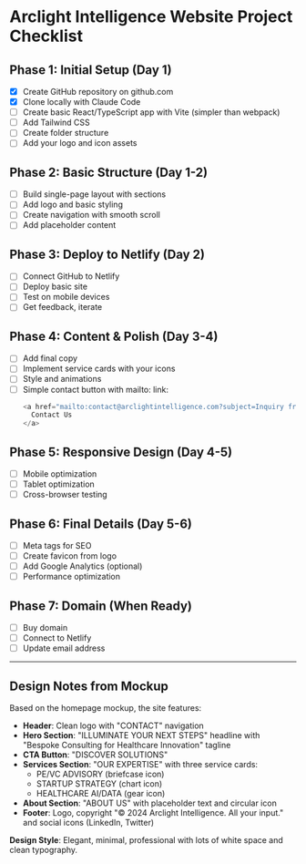 # Arclight Intelligence Website Project Checklist

## Phase 1: Initial Setup (Day 1)
- [x] Create GitHub repository on github.com
- [x] Clone locally with Claude Code
- [ ] Create basic React/TypeScript app with Vite (simpler than webpack)
- [ ] Add Tailwind CSS
- [ ] Create folder structure
- [ ] Add your logo and icon assets

## Phase 2: Basic Structure (Day 1-2)
- [ ] Build single-page layout with sections
- [ ] Add logo and basic styling
- [ ] Create navigation with smooth scroll
- [ ] Add placeholder content

## Phase 3: Deploy to Netlify (Day 2)
- [ ] Connect GitHub to Netlify
- [ ] Deploy basic site
- [ ] Test on mobile devices
- [ ] Get feedback, iterate

## Phase 4: Content & Polish (Day 3-4)
- [ ] Add final copy
- [ ] Implement service cards with your icons
- [ ] Style and animations
- [ ] Simple contact button with mailto: link:
  ```typescript
  <a href="mailto:contact@arclightintelligence.com?subject=Inquiry from Website">
    Contact Us
  </a>
  ```

## Phase 5: Responsive Design (Day 4-5)
- [ ] Mobile optimization
- [ ] Tablet optimization
- [ ] Cross-browser testing

## Phase 6: Final Details (Day 5-6)
- [ ] Meta tags for SEO
- [ ] Create favicon from logo
- [ ] Add Google Analytics (optional)
- [ ] Performance optimization

## Phase 7: Domain (When Ready)
- [ ] Buy domain
- [ ] Connect to Netlify
- [ ] Update email address

---

## Design Notes from Mockup
Based on the homepage mockup, the site features:

- **Header**: Clean logo with "CONTACT" navigation
- **Hero Section**: "ILLUMINATE YOUR NEXT STEPS" headline with "Bespoke Consulting for Healthcare Innovation" tagline
- **CTA Button**: "DISCOVER SOLUTIONS" 
- **Services Section**: "OUR EXPERTISE" with three service cards:
  - PE/VC ADVISORY (briefcase icon)
  - STARTUP STRATEGY (chart icon) 
  - HEALTHCARE AI/DATA (gear icon)
- **About Section**: "ABOUT US" with placeholder text and circular icon
- **Footer**: Logo, copyright "© 2024 Arclight Intelligence. All your input." and social icons (LinkedIn, Twitter)

**Design Style**: Elegant, minimal, professional with lots of white space and clean typography.